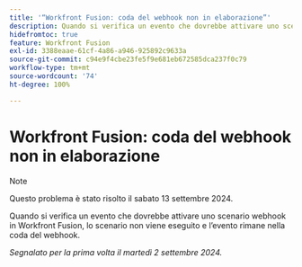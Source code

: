 ```yaml
---
title: '“Workfront Fusion: coda del webhook non in elaborazione”'
description: Quando si verifica un evento che dovrebbe attivare uno scenario webhook in Workfront Fusion, lo scenario non viene eseguito e l’evento rimane nella coda del webhook.
hidefromtoc: true
feature: Workfront Fusion
exl-id: 3388eaae-61cf-4a86-a946-925892c9633a
source-git-commit: c94e9f4cbe23fe5f9e681eb672585dca237f0c79
workflow-type: tm+mt
source-wordcount: '74'
ht-degree: 100%

---
```


# Workfront Fusion: coda del webhook non in elaborazione

>[!NOTE]
>
>Questo problema è stato risolto il sabato 13 settembre 2024.

Quando si verifica un evento che dovrebbe attivare uno scenario webhook in Workfront Fusion, lo scenario non viene eseguito e l’evento rimane nella coda del webhook.

_Segnalato per la prima volta il martedì 2 settembre 2024._
